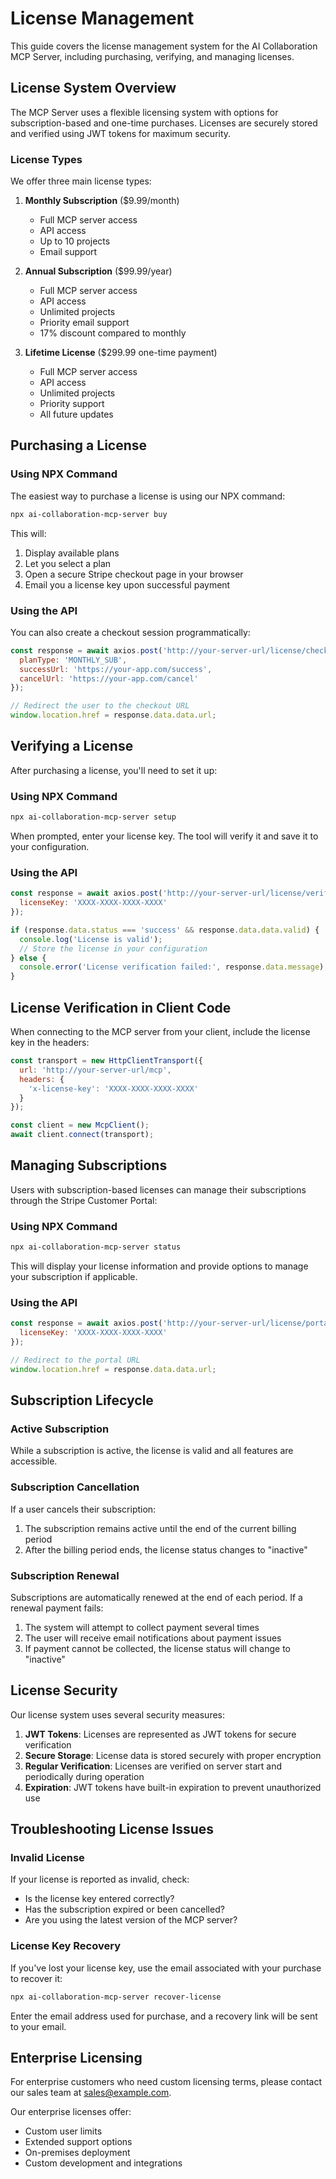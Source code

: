 # License Management

This guide covers the license management system for the AI Collaboration MCP Server, including purchasing, verifying, and managing licenses.

## License System Overview

The MCP Server uses a flexible licensing system with options for subscription-based and one-time purchases. Licenses are securely stored and verified using JWT tokens for maximum security.

### License Types

We offer three main license types:

1. **Monthly Subscription** ($9.99/month)
   - Full MCP server access
   - API access
   - Up to 10 projects
   - Email support

2. **Annual Subscription** ($99.99/year)
   - Full MCP server access
   - API access
   - Unlimited projects
   - Priority email support
   - 17% discount compared to monthly

3. **Lifetime License** ($299.99 one-time payment)
   - Full MCP server access
   - API access
   - Unlimited projects
   - Priority support
   - All future updates

## Purchasing a License

### Using NPX Command

The easiest way to purchase a license is using our NPX command:

```bash
npx ai-collaboration-mcp-server buy
```

This will:
1. Display available plans
2. Let you select a plan
3. Open a secure Stripe checkout page in your browser
4. Email you a license key upon successful payment

### Using the API

You can also create a checkout session programmatically:

```javascript
const response = await axios.post('http://your-server-url/license/checkout', {
  planType: 'MONTHLY_SUB',
  successUrl: 'https://your-app.com/success',
  cancelUrl: 'https://your-app.com/cancel'
});

// Redirect the user to the checkout URL
window.location.href = response.data.data.url;
```

## Verifying a License

After purchasing a license, you'll need to set it up:

### Using NPX Command

```bash
npx ai-collaboration-mcp-server setup
```

When prompted, enter your license key. The tool will verify it and save it to your configuration.

### Using the API

```javascript
const response = await axios.post('http://your-server-url/license/verify', {
  licenseKey: 'XXXX-XXXX-XXXX-XXXX'
});

if (response.data.status === 'success' && response.data.data.valid) {
  console.log('License is valid');
  // Store the license in your configuration
} else {
  console.error('License verification failed:', response.data.message);
}
```

## License Verification in Client Code

When connecting to the MCP server from your client, include the license key in the headers:

```javascript
const transport = new HttpClientTransport({
  url: 'http://your-server-url/mcp',
  headers: {
    'x-license-key': 'XXXX-XXXX-XXXX-XXXX'
  }
});

const client = new McpClient();
await client.connect(transport);
```

## Managing Subscriptions

Users with subscription-based licenses can manage their subscriptions through the Stripe Customer Portal:

### Using NPX Command

```bash
npx ai-collaboration-mcp-server status
```

This will display your license information and provide options to manage your subscription if applicable.

### Using the API

```javascript
const response = await axios.post('http://your-server-url/license/portal', {
  licenseKey: 'XXXX-XXXX-XXXX-XXXX'
});

// Redirect to the portal URL
window.location.href = response.data.data.url;
```

## Subscription Lifecycle

### Active Subscription

While a subscription is active, the license is valid and all features are accessible.

### Subscription Cancellation

If a user cancels their subscription:
1. The subscription remains active until the end of the current billing period
2. After the billing period ends, the license status changes to "inactive"

### Subscription Renewal

Subscriptions are automatically renewed at the end of each period. If a renewal payment fails:
1. The system will attempt to collect payment several times
2. The user will receive email notifications about payment issues
3. If payment cannot be collected, the license status will change to "inactive"

## License Security

Our license system uses several security measures:

1. **JWT Tokens**: Licenses are represented as JWT tokens for secure verification
2. **Secure Storage**: License data is stored securely with proper encryption
3. **Regular Verification**: Licenses are verified on server start and periodically during operation
4. **Expiration**: JWT tokens have built-in expiration to prevent unauthorized use

## Troubleshooting License Issues

### Invalid License

If your license is reported as invalid, check:
- Is the license key entered correctly?
- Has the subscription expired or been cancelled?
- Are you using the latest version of the MCP server?

### License Key Recovery

If you've lost your license key, use the email associated with your purchase to recover it:

```bash
npx ai-collaboration-mcp-server recover-license
```

Enter the email address used for purchase, and a recovery link will be sent to your email.

## Enterprise Licensing

For enterprise customers who need custom licensing terms, please contact our sales team at sales@example.com.

Our enterprise licenses offer:
- Custom user limits
- Extended support options
- On-premises deployment
- Custom development and integrations